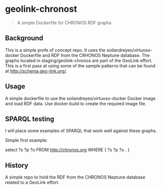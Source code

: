 # geolink-chronost

> A simple Dockerfile for CHRONOS RDF graphs

## Background
This is a simple profe of concept repo.  It uses the soilandreyes/virtuoso-docker Dockerfile and RDF from the CRHONOS Neptune 
database.  The graphs located in staging/geolink-chronos are part of the GeoLink effort.  This is a first pass at using some 
of the sample patterns that can be found at http://schema.geo-link.org/.  

## Usage
A simple dockerfile to use the soilandreyes/virtuoso-docker Docker image and load RDF data.   Use docker build to create the required image file.  

## SPARQL testing
I will place some examples of SPARQL that work well against these graphs.  

Simple first example:

select ?s ?p ?o
FROM <http://chronos.org>
WHERE 
{
?s ?p ?o .
}


## History
A simple repo to hold the RDF from the CHRONOS Neptune database related to a GeoLink effort.  

